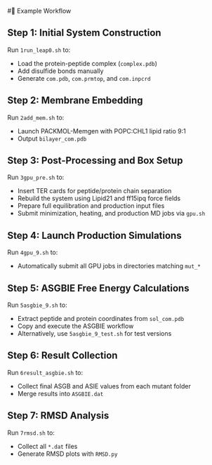 #📌 Example Workflow

## Step 1: Initial System Construction
Run `1run_leap0.sh` to:
- Load the protein-peptide complex (`complex.pdb`)
- Add disulfide bonds manually
- Generate `com.pdb`, `com.prmtop`, and `com.inpcrd`

## Step 2: Membrane Embedding
Run `2add_mem.sh` to:
- Launch PACKMOL-Memgen with POPC:CHL1 lipid ratio 9:1
- Output `bilayer_com.pdb`

## Step 3: Post-Processing and Box Setup
Run `3gpu_pre.sh` to:
- Insert TER cards for peptide/protein chain separation
- Rebuild the system using Lipid21 and ff15ipq force fields
- Prepare full equilibration and production input files
- Submit minimization, heating, and production MD jobs via `gpu.sh`

## Step 4: Launch Production Simulations
Run `4gpu_9.sh` to:
- Automatically submit all GPU jobs in directories matching `mut_*`

## Step 5: ASGBIE Free Energy Calculations
Run `5asgbie_9.sh` to:
- Extract peptide and protein coordinates from `sol_com.pdb`
- Copy and execute the ASGBIE workflow  
- Alternatively, use `5asgbie_9_test.sh` for test versions

## Step 6: Result Collection
Run `6result_asgbie.sh` to:
- Collect final ASGB and ASIE values from each mutant folder
- Merge results into `ASGBIE.dat`

## Step 7: RMSD Analysis
Run `7rmsd.sh` to:
- Collect all `*.dat` files
- Generate RMSD plots with `RMSD.py`
